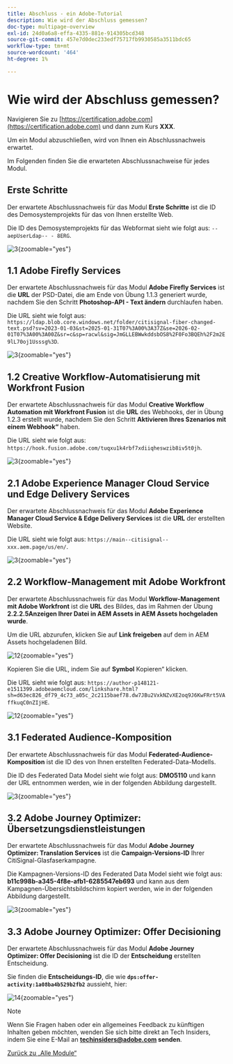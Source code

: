 ```yaml
---
title: Abschluss - ein Adobe-Tutorial
description: Wie wird der Abschluss gemessen?
doc-type: multipage-overview
exl-id: 24d0a6a8-effa-4335-881e-914305bcd348
source-git-commit: 457e7d0dec233edf75717fb9930585a3511bdc65
workflow-type: tm+mt
source-wordcount: '464'
ht-degree: 1%

---
```


# Wie wird der Abschluss gemessen?

Navigieren Sie zu [https://certification.adobe.com](https://certification.adobe.com) und dann zum Kurs **XXX**.

Um ein Modul abzuschließen, wird von Ihnen ein Abschlussnachweis erwartet.

Im Folgenden finden Sie die erwarteten Abschlussnachweise für jedes Modul.

## Erste Schritte

Der erwartete Abschlussnachweis für das Modul **Erste Schritte** ist die ID des Demosystemprojekts für das von Ihnen erstellte Web.

Die ID des Demosystemprojekts für das Webformat sieht wie folgt aus: `--aepUserLdap-- - 8ERG`.

![3](./assets/images/module0dtl.png){zoomable="yes"}


## 1.1 Adobe Firefly Services

Der erwartete Abschlussnachweis für das Modul **Adobe Firefly Services** ist die **URL** der PSD-Datei, die am Ende von Übung 1.1.3 generiert wurde, nachdem Sie den Schritt **Photoshop-API - Text ändern** durchlaufen haben.

Die URL sieht wie folgt aus: `https://ldap.blob.core.windows.net/folder/citisignal-fiber-changed-text.psd?sv=2023-01-03&st=2025-01-31T07%3A00%3A37Z&se=2026-02-01T07%3A00%3A00Z&sr=c&sp=racwl&sig=JmGLLEBWwkddsbOS8%2F0Fo3BQEh%2F2m2E9lL70oj1Usssg%3D`.

![3](./assets/images/ps24.png){zoomable="yes"}

## 1.2 Creative Workflow-Automatisierung mit Workfront Fusion

Der erwartete Abschlussnachweis für das Modul **Creative Workflow Automation mit Workfront Fusion** ist die **URL** des Webhooks, der in Übung 1.2.3 erstellt wurde, nachdem Sie den Schritt **Aktivieren Ihres Szenarios mit einem Webhook“** haben.

Die URL sieht wie folgt aus: `https://hook.fusion.adobe.com/tuqxu1k4rbf7xdiiqheswzib8iv5t0jh`.

![3](./assets/images/wff.png){zoomable="yes"}

## 2.1 Adobe Experience Manager Cloud Service und Edge Delivery Services

Der erwartete Abschlussnachweis für das Modul **Adobe Experience Manager Cloud Service &amp; Edge Delivery Services** ist die **URL** der erstellten Website.

Die URL sieht wie folgt aus: `https://main--citisignal--xxx.aem.page/us/en/`.

![3](./assets/images/aemcsweb.png){zoomable="yes"}

## 2.2 Workflow-Management mit Adobe Workfront

Der erwartete Abschlussnachweis für das Modul **Workflow-Management mit Adobe Workfront** ist die **URL** des Bildes, das im Rahmen der Übung **2.2.2.5Anzeigen Ihrer Datei in AEM Assets in AEM Assets hochgeladen wurde**.

Um die URL abzurufen, klicken Sie auf **Link freigeben** auf dem in AEM Assets hochgeladenen Bild.

![12 ](./assets/images/wflink1.png){zoomable="yes"}

Kopieren Sie die URL, indem Sie auf **Symbol** Kopieren“ klicken.

Die URL sieht wie folgt aus: `https://author-p148121-e1511399.adobeaemcloud.com/linkshare.html?sh=d63ec826_df79_4c73_a05c_2c2115baef78.dw7JBu2VxkNZvXE2oq9J6KwFRrt5VAffkuqC0nZIjHE`.

![12 ](./assets/images/wflink2.png){zoomable="yes"}

## 3.1 Federated Audience-Komposition

Der erwartete Abschlussnachweis für das Modul **Federated-Audience-Komposition** ist die ID des von Ihnen erstellten Federated-Data-Modells.

Die ID des Federated Data Model sieht wie folgt aus: **DMO5110** und kann der URL entnommen werden, wie in der folgenden Abbildung dargestellt.

![3](./assets/images/completemodule3fac.png){zoomable="yes"}

## 3.2 Adobe Journey Optimizer: Übersetzungsdienstleistungen

Der erwartete Abschlussnachweis für das Modul **Adobe Journey Optimizer: Translation Services** ist die **Campaign-Versions-ID** Ihrer CitiSignal-Glasfaserkampagne.

Die Kampagnen-Versions-ID des Federated Data Model sieht wie folgt aus: **b11c998b-a345-4f8e-afb1-6285547eb693** und kann aus dem Kampagnen-Übersichtsbildschirm kopiert werden, wie in der folgenden Abbildung dargestellt.

![3](./assets/images/completemodule32ajotransl.png){zoomable="yes"}

## 3.3 Adobe Journey Optimizer: Offer Decisioning

Der erwartete Abschlussnachweis für das Modul **Adobe Journey Optimizer: Offer Decisioning** ist die ID der **Entscheidung** erstellten Entscheidung.

Sie finden die **Entscheidungs-ID**, die wie **`dps:offer-activity:1a08ba4b529b2fb2`** aussieht, hier:

![14 ](./assets/images/offers.png){zoomable="yes"}

>[!NOTE]
>
>Wenn Sie Fragen haben oder ein allgemeines Feedback zu künftigen Inhalten geben möchten, wenden Sie sich bitte direkt an Tech Insiders, indem Sie eine E-Mail an **techinsiders@adobe.com senden**.

[Zurück zu „Alle Module“](./overview.md)
